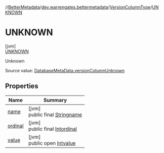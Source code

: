 //[BetterMetadata](../../../../index.md)/[dev.warrengates.bettermetadata](../../index.md)/[VersionColumnType](../index.md)/[UNKNOWN](index.md)

# UNKNOWN

[jvm]\
[UNKNOWN](index.md)

Unknown

Source value: [DatabaseMetaData.versionColumnUnknown](https://docs.oracle.com/javase/8/docs/api/java/sql/DatabaseMetaData.html#versionColumnUnknown--)

## Properties

| Name | Summary |
|---|---|
| [name](../-i-s_-p-s-e-u-d-o_-c-o-l-u-m-n/index.md#-372974862%2FProperties%2F-1216412040) | [jvm]<br>public final [String](https://kotlinlang.org/api/latest/jvm/stdlib/kotlin/-string/index.html)[name](../-i-s_-p-s-e-u-d-o_-c-o-l-u-m-n/index.md#-372974862%2FProperties%2F-1216412040) |
| [ordinal](../-i-s_-p-s-e-u-d-o_-c-o-l-u-m-n/index.md#-739389684%2FProperties%2F-1216412040) | [jvm]<br>public final [Int](https://kotlinlang.org/api/latest/jvm/stdlib/kotlin/-int/index.html)[ordinal](../-i-s_-p-s-e-u-d-o_-c-o-l-u-m-n/index.md#-739389684%2FProperties%2F-1216412040) |
| [value](../-i-s_-p-s-e-u-d-o_-c-o-l-u-m-n/index.md#-822832975%2FProperties%2F-1216412040) | [jvm]<br>public open [Int](https://kotlinlang.org/api/latest/jvm/stdlib/kotlin/-int/index.html)[value](../-i-s_-p-s-e-u-d-o_-c-o-l-u-m-n/index.md#-822832975%2FProperties%2F-1216412040) |
